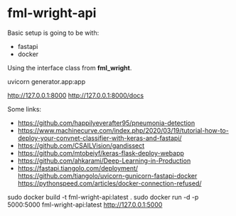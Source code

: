 # fml-wright-api

Basic setup is going to be with:
* fastapi
* docker

Using the interface class from __fml_wright__.

uvicorn generator.app:app

http://127.0.0.1:8000
http://127.0.0.1:8000/docs

Some links:
* https://github.com/happilyeverafter95/pneumonia-detection
* https://www.machinecurve.com/index.php/2020/03/19/tutorial-how-to-deploy-your-convnet-classifier-with-keras-and-fastapi/
* https://github.com/CSAILVision/gandissect
* https://github.com/mtobeiyf/keras-flask-deploy-webapp
* https://github.com/ahkarami/Deep-Learning-in-Production
* https://fastapi.tiangolo.com/deployment/
https://github.com/tiangolo/uvicorn-gunicorn-fastapi-docker
https://pythonspeed.com/articles/docker-connection-refused/

sudo docker build -t fml-wright-api:latest .
sudo docker run -d -p 5000:5000 fml-wright-api:latest
http://127.0.0.1:5000
